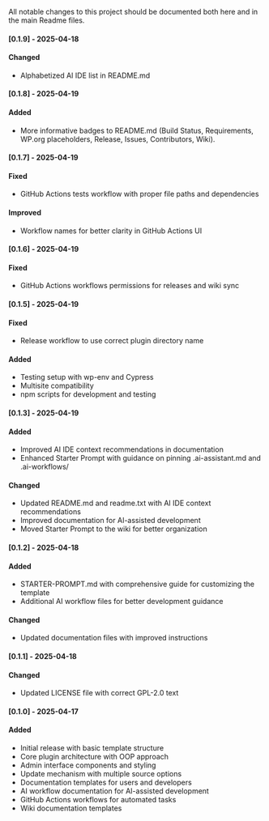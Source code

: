 All notable changes to this project should be documented both here and in the main Readme files.

#### [0.1.9] - 2025-04-18
#### Changed
- Alphabetized AI IDE list in README.md

#### [0.1.8] - 2025-04-19
#### Added
- More informative badges to README.md (Build Status, Requirements, WP.org placeholders, Release, Issues, Contributors, Wiki).

#### [0.1.7] - 2025-04-19
#### Fixed
- GitHub Actions tests workflow with proper file paths and dependencies

#### Improved
- Workflow names for better clarity in GitHub Actions UI

#### [0.1.6] - 2025-04-19
#### Fixed
- GitHub Actions workflows permissions for releases and wiki sync

#### [0.1.5] - 2025-04-19
#### Fixed
- Release workflow to use correct plugin directory name

#### Added
- Testing setup with wp-env and Cypress
- Multisite compatibility
- npm scripts for development and testing

#### [0.1.3] - 2025-04-19
#### Added
- Improved AI IDE context recommendations in documentation
- Enhanced Starter Prompt with guidance on pinning .ai-assistant.md and .ai-workflows/

#### Changed
- Updated README.md and readme.txt with AI IDE context recommendations
- Improved documentation for AI-assisted development
- Moved Starter Prompt to the wiki for better organization

#### [0.1.2] - 2025-04-18
#### Added
- STARTER-PROMPT.md with comprehensive guide for customizing the template
- Additional AI workflow files for better development guidance

#### Changed
- Updated documentation files with improved instructions

#### [0.1.1] - 2025-04-18
#### Changed
- Updated LICENSE file with correct GPL-2.0 text

#### [0.1.0] - 2025-04-17
#### Added
- Initial release with basic template structure
- Core plugin architecture with OOP approach
- Admin interface components and styling
- Update mechanism with multiple source options
- Documentation templates for users and developers
- AI workflow documentation for AI-assisted development
- GitHub Actions workflows for automated tasks
- Wiki documentation templates
